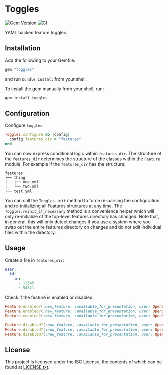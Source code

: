 # Toggles

[![Gem Version](https://badge.fury.io/rb/toggles.svg)](https://badge.fury.io/rb/toggles)
[![CI](https://github.com/EasyPost/toggles/workflows/CI/badge.svg)](https://github.com/EasyPost/toggles/actions?query=workflow%3ACI)

YAML backed feature toggles

## Installation

Add the following to your Gemfile:

```ruby
gem "toggles"
```

and run `bundle install` from your shell.

To install the gem manually from your shell, run:

```ruby
gem install toggles
```

## Configuration

Configure `toggles`:

```ruby
Toggles.configure do |config|
  config.features_dir = "features"
end
```

You can now express conditional logic within `features_dir`. The structure of the `features_dir` determines the structure of the classes within the `Feature` module. For example if the `features_dir` has the structure:

```
features
├── thing
|   ├── one.yml
|   └── two.yml
└── test.yml
```

You can call the `Toggles.init` method to force re-parsing the configuration and re-initializing all Features
structures at any time. The `Toggles.reinit_if_necessary` method is a convenience helper which will only
re-initialize of the top-level features directory has changed. Note that, in general, this will only detect
changes if you use a system where you swap out the entire features directory on changes and do not edit
individual files within the directory.

## Usage

Create a file in `features_dir`:

```yaml
user:
  id:
    in:
      - 12345
      - 54321
```

Check if the feature is enabled or disabled:

```ruby
Feature.enabled?(:new_feature, :available_for_presentation, user: OpenStruct.new(id: 12345)) # true
Feature.enabled?(:new_feature, :available_for_presentation, user: OpenStruct.new(id: 54321)) # true
Feature.enabled?(:new_feature, :available_for_presentation, user: OpenStruct.new(id: 7)) # false

Feature.disabled?(:new_feature, :available_for_presentation, user: OpenStruct.new(id: 12345)) # false
Feature.disabled?(:new_feature, :available_for_presentation, user: OpenStruct.new(id: 54321)) # false
Feature.disabled?(:new_feature, :available_for_presentation, user: OpenStruct.new(id: 7)) # true
```

## License

This project is licensed under the ISC License, the contents of which can be found at [LICENSE.txt](LICENSE.txt).
